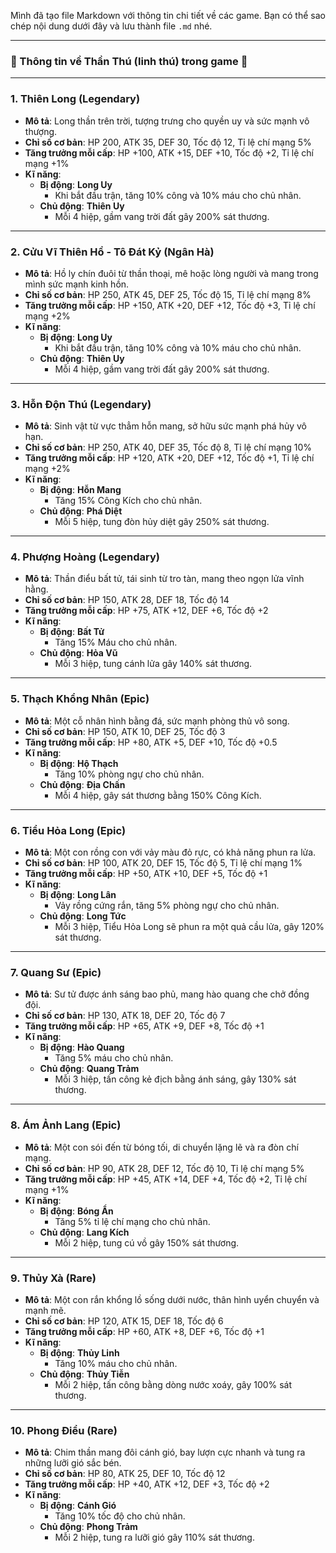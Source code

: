 Mình đã tạo file Markdown với thông tin chi tiết về các game. Bạn có thể sao chép nội dung dưới đây và lưu thành file `.md` nhé.

---

### 🐲 Thông tin về Thần Thú (linh thú) trong game 🐉

---

### **1. Thiên Long** (Legendary)

* **Mô tả**: Long thần trên trời, tượng trưng cho quyền uy và sức mạnh vô thượng.
* **Chỉ số cơ bản**: HP 200, ATK 35, DEF 30, Tốc độ 12, Tỉ lệ chí mạng 5%
* **Tăng trưởng mỗi cấp**: HP +100, ATK +15, DEF +10, Tốc độ +2, Tỉ lệ chí mạng +1%
* **Kĩ năng**:
    * **Bị động**: **Long Uy**
        * Khi bắt đầu trận, tăng 10% công và 10% máu cho chủ nhân.
    * **Chủ động**: **Thiên Uy**
        * Mỗi 4 hiệp, gầm vang trời đất gây 200% sát thương.

---

### **2. Cửu Vĩ Thiên Hồ - Tô Đát Kỷ** (Ngân Hà)

* **Mô tả**: Hồ ly chín đuôi từ thần thoại, mê hoặc lòng người và mang trong mình sức mạnh kinh hồn.
* **Chỉ số cơ bản**: HP 250, ATK 45, DEF 25, Tốc độ 15, Tỉ lệ chí mạng 8%
* **Tăng trưởng mỗi cấp**: HP +150, ATK +20, DEF +12, Tốc độ +3, Tỉ lệ chí mạng +2%
* **Kĩ năng**:
    * **Bị động**: **Long Uy**
        * Khi bắt đầu trận, tăng 10% công và 10% máu cho chủ nhân.
    * **Chủ động**: **Thiên Uy**
        * Mỗi 4 hiệp, gầm vang trời đất gây 200% sát thương.

---

### **3. Hỗn Độn Thú** (Legendary)

* **Mô tả**: Sinh vật từ vực thẳm hỗn mang, sở hữu sức mạnh phá hủy vô hạn.
* **Chỉ số cơ bản**: HP 250, ATK 40, DEF 35, Tốc độ 8, Tỉ lệ chí mạng 10%
* **Tăng trưởng mỗi cấp**: HP +120, ATK +20, DEF +12, Tốc độ +1, Tỉ lệ chí mạng +2%
* **Kĩ năng**:
    * **Bị động**: **Hỗn Mang**
        * Tăng 15% Công Kích cho chủ nhân.
    * **Chủ động**: **Phá Diệt**
        * Mỗi 5 hiệp, tung đòn hủy diệt gây 250% sát thương.

---

### **4. Phượng Hoàng** (Legendary)

* **Mô tả**: Thần điểu bất tử, tái sinh từ tro tàn, mang theo ngọn lửa vĩnh hằng.
* **Chỉ số cơ bản**: HP 150, ATK 28, DEF 18, Tốc độ 14
* **Tăng trưởng mỗi cấp**: HP +75, ATK +12, DEF +6, Tốc độ +2
* **Kĩ năng**:
    * **Bị động**: **Bất Tử**
        * Tăng 15% Máu cho chủ nhân.
    * **Chủ động**: **Hỏa Vũ**
        * Mỗi 3 hiệp, tung cánh lửa gây 140% sát thương.

---

### **5. Thạch Khổng Nhân** (Epic)

* **Mô tả**: Một cỗ nhân hình bằng đá, sức mạnh phòng thủ vô song.
* **Chỉ số cơ bản**: HP 150, ATK 10, DEF 25, Tốc độ 3
* **Tăng trưởng mỗi cấp**: HP +80, ATK +5, DEF +10, Tốc độ +0.5
* **Kĩ năng**:
    * **Bị động**: **Hộ Thạch**
        * Tăng 10% phòng ngự cho chủ nhân.
    * **Chủ động**: **Địa Chấn**
        * Mỗi 4 hiệp, gây sát thương bằng 150% Công Kích.

---

### **6. Tiểu Hỏa Long** (Epic)

* **Mô tả**: Một con rồng con với vảy màu đỏ rực, có khả năng phun ra lửa.
* **Chỉ số cơ bản**: HP 100, ATK 20, DEF 15, Tốc độ 5, Tỉ lệ chí mạng 1%
* **Tăng trưởng mỗi cấp**: HP +50, ATK +10, DEF +5, Tốc độ +1
* **Kĩ năng**:
    * **Bị động**: **Long Lân**
        * Vảy rồng cứng rắn, tăng 5% phòng ngự cho chủ nhân.
    * **Chủ động**: **Long Tức**
        * Mỗi 3 hiệp, Tiểu Hỏa Long sẽ phun ra một quả cầu lửa, gây 120% sát thương.

---

### **7. Quang Sư** (Epic)

* **Mô tả**: Sư tử được ánh sáng bao phủ, mang hào quang che chở đồng đội.
* **Chỉ số cơ bản**: HP 130, ATK 18, DEF 20, Tốc độ 7
* **Tăng trưởng mỗi cấp**: HP +65, ATK +9, DEF +8, Tốc độ +1
* **Kĩ năng**:
    * **Bị động**: **Hào Quang**
        * Tăng 5% máu cho chủ nhân.
    * **Chủ động**: **Quang Trảm**
        * Mỗi 3 hiệp, tấn công kẻ địch bằng ánh sáng, gây 130% sát thương.

---

### **8. Ám Ảnh Lang** (Epic)

* **Mô tả**: Một con sói đến từ bóng tối, di chuyển lặng lẽ và ra đòn chí mạng.
* **Chỉ số cơ bản**: HP 90, ATK 28, DEF 12, Tốc độ 10, Tỉ lệ chí mạng 5%
* **Tăng trưởng mỗi cấp**: HP +45, ATK +14, DEF +4, Tốc độ +2, Tỉ lệ chí mạng +1%
* **Kĩ năng**:
    * **Bị động**: **Bóng Ẩn**
        * Tăng 5% tỉ lệ chí mạng cho chủ nhân.
    * **Chủ động**: **Lang Kích**
        * Mỗi 2 hiệp, tung cú vồ gây 150% sát thương.

---

### **9. Thủy Xà** (Rare)

* **Mô tả**: Một con rắn khổng lồ sống dưới nước, thân hình uyển chuyển và mạnh mẽ.
* **Chỉ số cơ bản**: HP 120, ATK 15, DEF 18, Tốc độ 6
* **Tăng trưởng mỗi cấp**: HP +60, ATK +8, DEF +6, Tốc độ +1
* **Kĩ năng**:
    * **Bị động**: **Thủy Linh**
        * Tăng 10% máu cho chủ nhân.
    * **Chủ động**: **Thủy Tiễn**
        * Mỗi 2 hiệp, tấn công bằng dòng nước xoáy, gây 100% sát thương.

---

### **10. Phong Điểu** (Rare)

* **Mô tả**: Chim thần mang đôi cánh gió, bay lượn cực nhanh và tung ra những lưỡi gió sắc bén.
* **Chỉ số cơ bản**: HP 80, ATK 25, DEF 10, Tốc độ 12
* **Tăng trưởng mỗi cấp**: HP +40, ATK +12, DEF +3, Tốc độ +2
* **Kĩ năng**:
    * **Bị động**: **Cánh Gió**
        * Tăng 10% tốc độ cho chủ nhân.
    * **Chủ động**: **Phong Trảm**
        * Mỗi 2 hiệp, tung ra lưỡi gió gây 110% sát thương.
